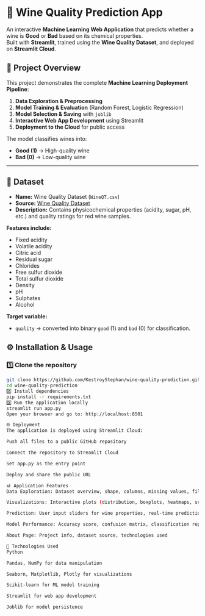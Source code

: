 # 🍷 Wine Quality Prediction App

An interactive **Machine Learning Web Application** that predicts whether a wine is **Good** or **Bad** based on its chemical properties.  
Built with **Streamlit**, trained using the **Wine Quality Dataset**, and deployed on **Streamlit Cloud**.


## 📌 Project Overview
This project demonstrates the complete **Machine Learning Deployment Pipeline**:
1. **Data Exploration & Preprocessing**  
2. **Model Training & Evaluation** (Random Forest, Logistic Regression)  
3. **Model Selection & Saving** with `joblib`  
4. **Interactive Web App Development** using Streamlit  
5. **Deployment to the Cloud** for public access  

The model classifies wines into:
- **Good (1)** → High-quality wine
- **Bad (0)** → Low-quality wine

---

## 📂 Dataset
- **Name:** Wine Quality Dataset (`WineQT.csv`)  
- **Source:** [Wine Quality Dataset](https://www.kaggle.com/datasets/yasserh/wine-quality-dataset/data)  
- **Description:** Contains physicochemical properties (acidity, sugar, pH, etc.) and quality ratings for red wine samples.  

**Features include:**
- Fixed acidity  
- Volatile acidity  
- Citric acid  
- Residual sugar  
- Chlorides  
- Free sulfur dioxide  
- Total sulfur dioxide  
- Density  
- pH  
- Sulphates  
- Alcohol  

**Target variable:**
- `quality` → converted into binary `good` (1) and `bad` (0) for classification.


## ⚙️ Installation & Usage

### 1️⃣ Clone the repository
```bash
git clone https://github.com/KestroyStephan/wine-quality-prediction.git
cd wine-quality-prediction
2️⃣ Install dependencies
pip install -r requirements.txt
3️⃣ Run the application locally
streamlit run app.py
Open your browser and go to: http://localhost:8501

🌐 Deployment
The application is deployed using Streamlit Cloud:

Push all files to a public GitHub repository

Connect the repository to Streamlit Cloud

Set app.py as the entry point

Deploy and share the public URL

📊 Application Features
Data Exploration: Dataset overview, shape, columns, missing values, filtering

Visualizations: Interactive plots (distribution, boxplots, heatmaps, scatter plots)

Prediction: User input sliders for wine properties, real-time predictions, probability display

Model Performance: Accuracy score, confusion matrix, classification report, ROC curve

About Page: Project info, dataset source, technologies used

🧠 Technologies Used
Python

Pandas, NumPy for data manipulation

Seaborn, Matplotlib, Plotly for visualizations

Scikit-learn for ML model training

Streamlit for web app development

Joblib for model persistence


